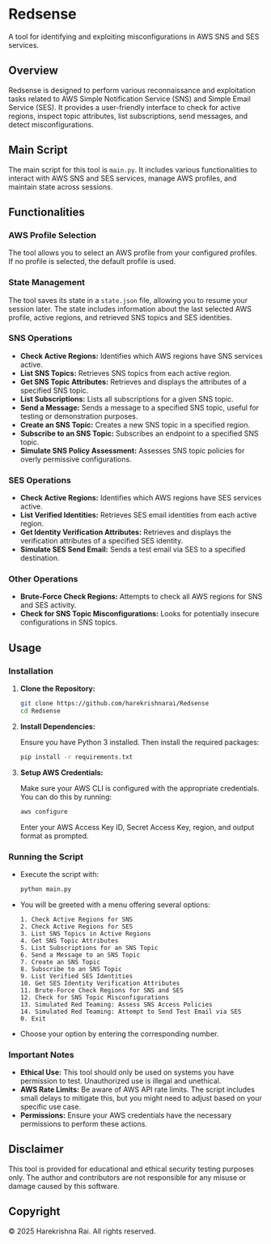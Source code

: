 # Redsense

A tool for identifying and exploiting misconfigurations in AWS SNS and SES services.

## Overview

Redsense is designed to perform various reconnaissance and exploitation tasks related to AWS Simple Notification Service (SNS) and Simple Email Service (SES). It provides a user-friendly interface to check for active regions, inspect topic attributes, list subscriptions, send messages, and detect misconfigurations.

## Main Script

The main script for this tool is `main.py`. It includes various functionalities to interact with AWS SNS and SES services, manage AWS profiles, and maintain state across sessions.

## Functionalities

### AWS Profile Selection

The tool allows you to select an AWS profile from your configured profiles. If no profile is selected, the default profile is used.

### State Management

The tool saves its state in a `state.json` file, allowing you to resume your session later. The state includes information about the last selected AWS profile, active regions, and retrieved SNS topics and SES identities.

### SNS Operations

- **Check Active Regions:** Identifies which AWS regions have SNS services active.
- **List SNS Topics:** Retrieves SNS topics from each active region.
- **Get SNS Topic Attributes:** Retrieves and displays the attributes of a specified SNS topic.
- **List Subscriptions:** Lists all subscriptions for a given SNS topic.
- **Send a Message:** Sends a message to a specified SNS topic, useful for testing or demonstration purposes.
- **Create an SNS Topic:** Creates a new SNS topic in a specified region.
- **Subscribe to an SNS Topic:** Subscribes an endpoint to a specified SNS topic.
- **Simulate SNS Policy Assessment:** Assesses SNS topic policies for overly permissive configurations.

### SES Operations

- **Check Active Regions:** Identifies which AWS regions have SES services active.
- **List Verified Identities:** Retrieves SES email identities from each active region.
- **Get Identity Verification Attributes:** Retrieves and displays the verification attributes of a specified SES identity.
- **Simulate SES Send Email:** Sends a test email via SES to a specified destination.

### Other Operations

- **Brute-Force Check Regions:** Attempts to check all AWS regions for SNS and SES activity.
- **Check for SNS Topic Misconfigurations:** Looks for potentially insecure configurations in SNS topics.

## Usage

### Installation

1. **Clone the Repository:**

   ```bash
   git clone https://github.com/harekrishnarai/Redsense
   cd Redsense
   ```

2. **Install Dependencies:**

   Ensure you have Python 3 installed. Then install the required packages:

   ```bash
   pip install -r requirements.txt
   ```

3. **Setup AWS Credentials:**

   Make sure your AWS CLI is configured with the appropriate credentials. You can do this by running:

   ```bash
   aws configure
   ```

   Enter your AWS Access Key ID, Secret Access Key, region, and output format as prompted.

### Running the Script

- Execute the script with:

  ```bash
  python main.py
  ```

- You will be greeted with a menu offering several options:

  ```
  1. Check Active Regions for SNS
  2. Check Active Regions for SES
  3. List SNS Topics in Active Regions
  4. Get SNS Topic Attributes
  5. List Subscriptions for an SNS Topic
  6. Send a Message to an SNS Topic
  7. Create an SNS Topic
  8. Subscribe to an SNS Topic
  9. List Verified SES Identities
  10. Get SES Identity Verification Attributes
  11. Brute-Force Check Regions for SNS and SES
  12. Check for SNS Topic Misconfigurations
  13. Simulated Red Teaming: Assess SNS Access Policies
  14. Simulated Red Teaming: Attempt to Send Test Email via SES
  0. Exit
  ```

- Choose your option by entering the corresponding number.

### Important Notes

- **Ethical Use:** This tool should only be used on systems you have permission to test. Unauthorized use is illegal and unethical.
- **AWS Rate Limits:** Be aware of AWS API rate limits. The script includes small delays to mitigate this, but you might need to adjust based on your specific use case.
- **Permissions:** Ensure your AWS credentials have the necessary permissions to perform these actions.

## Disclaimer

This tool is provided for educational and ethical security testing purposes only. The author and contributors are not responsible for any misuse or damage caused by this software.

## Copyright

© 2025 Harekrishna Rai. All rights reserved.